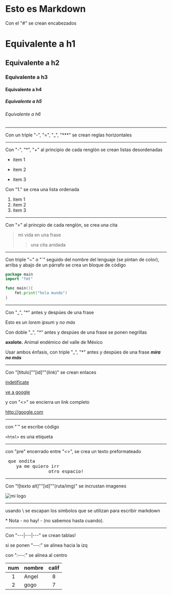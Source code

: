 # Esto es Markdown

Con el "#" se crean encabezados
# Equivalente a h1
## Equivalente a h2
### Equivalente a h3
#### Equivalente a h4
##### Equivalente a h5
###### Equivalente a h6

---
Con un triple "-", "=", "_", "***" se crean reglas horizontales

---
Con "-", "*", "+" al principio de cada renglón se crean listas desordenadas
- item 1
* item 2
+ item 3

Con "1." se crea una lista ordenada
1. item 1
2. item 2
3. item 3

---
Con ">" al princpio de cada renglón, se crea una cita
> mi vida en una frase
>
>> una cita anidada

---
Con triple "~" o "`" seguido del nombre del lenguaje (se pintan de color), arriba y abajo de un párrafo se crea un bloque de código
~~~go
package main
import "fmt"

func main(){
    fmt.print("hola mundo")
}
~~~
---
Con "_", "*" antes y despúes de una frase

Esto es un _lorem ipsum_ y *no más*

Con doble "_", "*" antes y despúes de una frase se ponen negrillas

**axolote.** Animal endémico del valle de México

Usar ambos énfasis, con triple "_", "*" antes y despúes de una frase
***mira no más***

---
Con "[titulo]""[id]""(link)" se crean enlaces

[indetificate][google]

[ve a google][google]

y con "<>" se encierra un link completo

<http://google.com>

[google]:(google.com)

---
con "`" se escribe código

`<html>` es una etiqueta

---
con "pre" encerrado entre "<>", se crea un texto preformateado
<pre> que ondita
    ya me quiero irr
                otro espacio!
</pre>

---
Con "![texto alt]""[id]""(ruta/img)" se incrustan imagenes

![mi logo][logo]

[logo]:(./logo.png)

---
usando \ se escapan los simbolos que se utilizan para escribir markdown

\* Nota \- no hay\! \- \(no sabemos hasta cuando\)\.

---
Con "---|---|---" se crean tablas!

si se ponen "---:" se alinea hacia la izq

con ":---:" se alinea al centro

num | nombre | calif
:---:|---|:---:
1 | Angel | 8
2 | gogo | 7